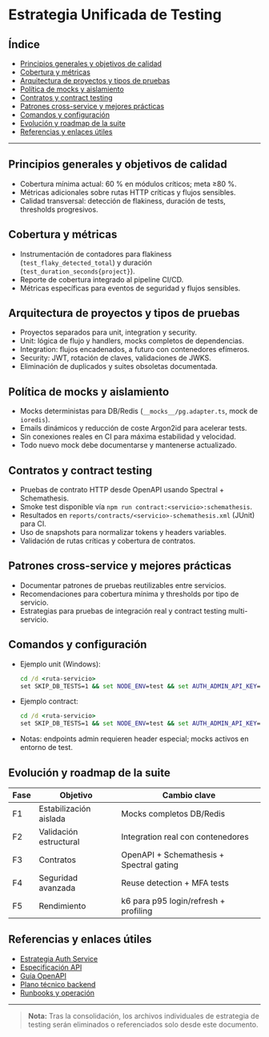 # Estrategia Unificada de Testing

## Índice
- [Principios generales y objetivos de calidad](#principios-generales-y-objetivos-de-calidad)
- [Cobertura y métricas](#cobertura-y-métricas)
- [Arquitectura de proyectos y tipos de pruebas](#arquitectura-de-proyectos-y-tipos-de-pruebas)
- [Política de mocks y aislamiento](#política-de-mocks-y-aislamiento)
- [Contratos y contract testing](#contratos-y-contract-testing)
- [Patrones cross-service y mejores prácticas](#patrones-cross-service-y-mejores-prácticas)
- [Comandos y configuración](#comandos-y-configuración)
- [Evolución y roadmap de la suite](#evolución-y-roadmap-de-la-suite)
- [Referencias y enlaces útiles](#referencias-y-enlaces-útiles)

---

## Principios generales y objetivos de calidad
- Cobertura mínima actual: 60 % en módulos críticos; meta ≥80 %.
- Métricas adicionales sobre rutas HTTP críticas y flujos sensibles.
- Calidad transversal: detección de flakiness, duración de tests, thresholds progresivos.

## Cobertura y métricas
- Instrumentación de contadores para flakiness (`test_flaky_detected_total`) y duración (`test_duration_seconds{project}`).
- Reporte de cobertura integrado al pipeline CI/CD.
- Métricas específicas para eventos de seguridad y flujos sensibles.

## Arquitectura de proyectos y tipos de pruebas
- Proyectos separados para unit, integration y security.
- Unit: lógica de flujo y handlers, mocks completos de dependencias.
- Integration: flujos encadenados, a futuro con contenedores efímeros.
- Security: JWT, rotación de claves, validaciones de JWKS.
- Eliminación de duplicados y suites obsoletas documentada.

## Política de mocks y aislamiento
- Mocks deterministas para DB/Redis (`__mocks__/pg.adapter.ts`, mock de `ioredis`).
- Emails dinámicos y reducción de coste Argon2id para acelerar tests.
- Sin conexiones reales en CI para máxima estabilidad y velocidad.
- Todo nuevo mock debe documentarse y mantenerse actualizado.

## Contratos y contract testing
- Pruebas de contrato HTTP desde OpenAPI usando Spectral + Schemathesis.
- Smoke test disponible vía `npm run contract:<servicio>:schemathesis`.
- Resultados en `reports/contracts/<servicio>-schemathesis.xml` (JUnit) para CI.
- Uso de snapshots para normalizar tokens y headers variables.
- Validación de rutas críticas y cobertura de contratos.

## Patrones cross-service y mejores prácticas
- Documentar patrones de pruebas reutilizables entre servicios.
- Recomendaciones para cobertura mínima y thresholds por tipo de servicio.
- Estrategias para pruebas de integración real y contract testing multi-servicio.

## Comandos y configuración
- Ejemplo unit (Windows):
  ```cmd
  cd /d <ruta-servicio>
  set SKIP_DB_TESTS=1 && set NODE_ENV=test && set AUTH_ADMIN_API_KEY=test-admin-key && npm run test:proj:unit --silent
  ```
- Ejemplo contract:
  ```cmd
  cd /d <ruta-servicio>
  set SKIP_DB_TESTS=1 && set NODE_ENV=test && set AUTH_ADMIN_API_KEY=test-admin-key && npm run test:proj:contract --silent
  ```
- Notas: endpoints admin requieren header especial; mocks activos en entorno de test.

## Evolución y roadmap de la suite
| Fase | Objetivo | Cambio clave |
|------|----------|--------------|
| F1 | Estabilización aislada | Mocks completos DB/Redis |
| F2 | Validación estructural | Integration real con contenedores |
| F3 | Contratos | OpenAPI + Schemathesis + Spectral gating |
| F4 | Seguridad avanzada | Reuse detection + MFA tests |
| F5 | Rendimiento | k6 para p95 login/refresh + profiling |

## Referencias y enlaces útiles
- [Estrategia Auth Service](testing/auth-service-strategy.md)
- [Especificación API](spec.md)
- [Guía OpenAPI](openapi-guidelines.md)
- [Plano técnico backend](architecture/backend-blueprint.md)
- [Runbooks y operación](runbooks/)

---
> **Nota:** Tras la consolidación, los archivos individuales de estrategia de testing serán eliminados o referenciados solo desde este documento.